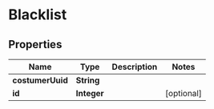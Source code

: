 
# Blacklist

## Properties
Name | Type | Description | Notes
------------ | ------------- | ------------- | -------------
**costumerUuid** | **String** |  | 
**id** | **Integer** |  |  [optional]



